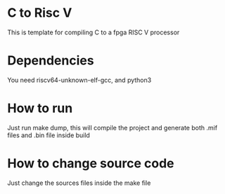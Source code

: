 
# C to Risc V
This is template for compiling C to a fpga RISC V processor

# Dependencies
You need riscv64-unknown-elf-gcc, and python3

# How to run
Just run make dump, this will compile the project and generate both .mif files and .bin file inside build

# How to change source code
Just change the sources files inside the make file